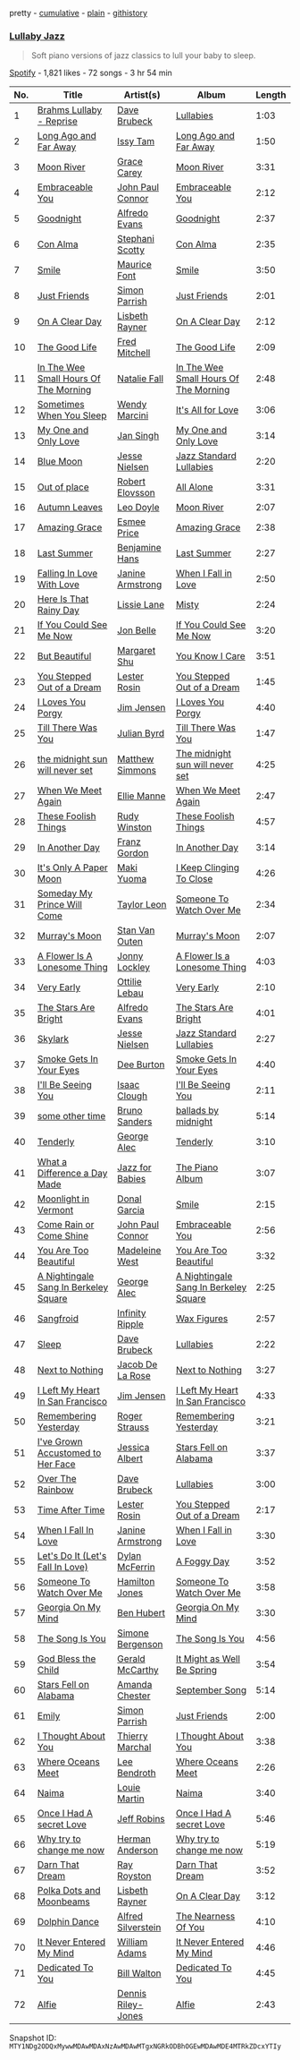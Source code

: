 pretty - [cumulative](/playlists/cumulative/37i9dQZF1DX2WtjAdkiMga.md) - [plain](/playlists/plain/37i9dQZF1DX2WtjAdkiMga) - [githistory](https://github.githistory.xyz/mackorone/spotify-playlist-archive/blob/main/playlists/plain/37i9dQZF1DX2WtjAdkiMga)

### [Lullaby Jazz](https://open.spotify.com/playlist/37i9dQZF1DX2WtjAdkiMga)

> Soft piano versions of jazz classics to lull your baby to sleep.

[Spotify](https://open.spotify.com/user/spotify) - 1,821 likes - 72 songs - 3 hr 54 min

| No. | Title | Artist(s) | Album | Length |
|---|---|---|---|---|
| 1 | [Brahms Lullaby \- Reprise](https://open.spotify.com/track/2WzSx8Ns1IoGiGy9WHDACI) | [Dave Brubeck](https://open.spotify.com/artist/3kUKwTJdH8FuWzF8p6Dg9E) | [Lullabies](https://open.spotify.com/album/3hq11SFFr5N1GiPUkx4xWZ) | 1:03 |
| 2 | [Long Ago and Far Away](https://open.spotify.com/track/55m9IfGX0Hf4WWPmZa3JKv) | [Issy Tam](https://open.spotify.com/artist/1A24SZSBVcZbWE8VJ0RkfH) | [Long Ago and Far Away](https://open.spotify.com/album/4WHAAvPCu3ZMMdmxpmky2P) | 1:50 |
| 3 | [Moon River](https://open.spotify.com/track/3qBUFn6AgcHTI3tkg99lDD) | [Grace Carey](https://open.spotify.com/artist/6r8iQcLJAEKpFGN0FSusEd) | [Moon River](https://open.spotify.com/album/0wFFjyx3YaqOLMZnBt3CQx) | 3:31 |
| 4 | [Embraceable You](https://open.spotify.com/track/2u1t4nMzVNG5Y5zwAyScxi) | [John Paul Connor](https://open.spotify.com/artist/5tEfXL28fgpdT21o1yE7Zf) | [Embraceable You](https://open.spotify.com/album/1uyvwNjx3tPhpkvsinMZll) | 2:12 |
| 5 | [Goodnight](https://open.spotify.com/track/2rro7SoKEWIrhUl1xcXOIT) | [Alfredo Evans](https://open.spotify.com/artist/6E0oDTO8ChQDFTsHLuUlNL) | [Goodnight](https://open.spotify.com/album/1EWPWjrRLNYdQwYurmSEMT) | 2:37 |
| 6 | [Con Alma](https://open.spotify.com/track/5iOP4mVVppHxNUwonMF1St) | [Stephani Scotty](https://open.spotify.com/artist/6OlnJtXfRsVPDUm8eQCWGH) | [Con Alma](https://open.spotify.com/album/4PB3kgtOFwssoItP8ZuDAI) | 2:35 |
| 7 | [Smile](https://open.spotify.com/track/5UbnuRgMvmJXNfVQwtnMeJ) | [Maurice Font](https://open.spotify.com/artist/6yQ1L2SHtnSTXctzGsKsPC) | [Smile](https://open.spotify.com/album/264uDpoSYiQWeHXvwQcAa0) | 3:50 |
| 8 | [Just Friends](https://open.spotify.com/track/1f3DJiFqPSWaWoPvEsbFTp) | [Simon Parrish](https://open.spotify.com/artist/7CJ8E44Q0ShDRlMUojPQ3q) | [Just Friends](https://open.spotify.com/album/6aHQy26R8FbK2bMPGzEion) | 2:01 |
| 9 | [On A Clear Day](https://open.spotify.com/track/7dM3VnSFJt1wZMPmYmAfZp) | [Lisbeth Rayner](https://open.spotify.com/artist/7KXBo2SSWy680ZGle8Zc6d) | [On A Clear Day](https://open.spotify.com/album/6Cya7dOUQMiirrjpbzDZsC) | 2:12 |
| 10 | [The Good Life](https://open.spotify.com/track/6oefIaSYrCIhNEoV4yPYuT) | [Fred Mitchell](https://open.spotify.com/artist/45BQSJA9RDavfJ8WSqWMrB) | [The Good Life](https://open.spotify.com/album/1v5ar0yMDRY2T9TTAM5Tr3) | 2:09 |
| 11 | [In The Wee Small Hours Of The Morning](https://open.spotify.com/track/48hal9e9KiRKsqzO0DPDbr) | [Natalie Fall](https://open.spotify.com/artist/6YZdKBkkOEdojatkaX7rzE) | [In The Wee Small Hours Of The Morning](https://open.spotify.com/album/71HFzTLemAiujFpkRd6mxd) | 2:48 |
| 12 | [Sometimes When You Sleep](https://open.spotify.com/track/15LAuh3deuRHFf07mxhObf) | [Wendy Marcini](https://open.spotify.com/artist/4CaTfk4pRkpA8A9gXamYg2) | [It's All for Love](https://open.spotify.com/album/1R050Wd5VCHL7n3avYpgkz) | 3:06 |
| 13 | [My One and Only Love](https://open.spotify.com/track/6UFErRwNsXFmbZYnOdBLQb) | [Jan Singh](https://open.spotify.com/artist/3754x5uMBUG3kwven7gOgu) | [My One and Only Love](https://open.spotify.com/album/10MOshcK6sWbLtlG9hQqMt) | 3:14 |
| 14 | [Blue Moon](https://open.spotify.com/track/5rmh8KIWhqte8XIfaowQEf) | [Jesse Nielsen](https://open.spotify.com/artist/28hL1CMeKSmGDu43cUqsWW) | [Jazz Standard Lullabies](https://open.spotify.com/album/4SgbBMJb2slZ0mSnWJblIb) | 2:20 |
| 15 | [Out of place](https://open.spotify.com/track/5GSCUe3Tygcx9JHJ6e7Qo3) | [Robert Elovsson](https://open.spotify.com/artist/1qbdguQmvfReqeUnLezmAx) | [All Alone](https://open.spotify.com/album/3mDYL1r2ixKn7U5r0EA2JJ) | 3:31 |
| 16 | [Autumn Leaves](https://open.spotify.com/track/5sqvQARdZgWBHQbUmo1RCQ) | [Leo Doyle](https://open.spotify.com/artist/0iHePaUxXFl3dyJaCfbwbg) | [Moon River](https://open.spotify.com/album/42sPSx5wz9umkfdMf4XVCJ) | 2:07 |
| 17 | [Amazing Grace](https://open.spotify.com/track/1Ysn52DqNxhj2EWYIAvFWk) | [Esmee Price](https://open.spotify.com/artist/4Rl6N4VmQzqDlGKrG6YfgD) | [Amazing Grace](https://open.spotify.com/album/1Gw01tnxxPW9AKMgHE5Xmw) | 2:38 |
| 18 | [Last Summer](https://open.spotify.com/track/3ERr9IOEMrkEOLtyGWh4vX) | [Benjamine Hans](https://open.spotify.com/artist/7gEDhVsbRiapQyIVdBeoCr) | [Last Summer](https://open.spotify.com/album/0AnWKmlzLJbpm6K4FyMNT2) | 2:27 |
| 19 | [Falling In Love With Love](https://open.spotify.com/track/70jKZ9jplvlnlAi0wKkadt) | [Janine Armstrong](https://open.spotify.com/artist/41t6NJqycI6qMpqTQkzybq) | [When I Fall in Love](https://open.spotify.com/album/1u9AjdFUJ82xNT7JwUVKR0) | 2:50 |
| 20 | [Here Is That Rainy Day](https://open.spotify.com/track/2OMdeDUpMJdWmsYm9x7cxM) | [Lissie Lane](https://open.spotify.com/artist/6v8NL7nzdB6eDICGrOxn8V) | [Misty](https://open.spotify.com/album/4im0vaW5Oa6WZGxnPU7nHo) | 2:24 |
| 21 | [If You Could See Me Now](https://open.spotify.com/track/53BeSVY0mpmucCIr0pDkPp) | [Jon Belle](https://open.spotify.com/artist/5BHVITncVsM3pH38AVSZr5) | [If You Could See Me Now](https://open.spotify.com/album/1gtcWSvAdOvvJ9Ya82g5Mk) | 3:20 |
| 22 | [But Beautiful](https://open.spotify.com/track/2HrJMEYnGTwBSKVOV2v7Ks) | [Margaret Shu](https://open.spotify.com/artist/2rXYYqYz9gNCletxt5R1M5) | [You Know I Care](https://open.spotify.com/album/6stS7pmTQEtTSN6Gfiroul) | 3:51 |
| 23 | [You Stepped Out of a Dream](https://open.spotify.com/track/5pgOIkYtekGg4F27IH1cgw) | [Lester Rosin](https://open.spotify.com/artist/0A2nXJBdV4EkQ7fiQPkELE) | [You Stepped Out of a Dream](https://open.spotify.com/album/0xuRscRx1FotSIRc6JeKTM) | 1:45 |
| 24 | [I Loves You Porgy](https://open.spotify.com/track/6NvpzvvoILZTttsq8Fzam7) | [Jim Jensen](https://open.spotify.com/artist/1mzZZuAmYl9ZyBmrI0beiJ) | [I Loves You Porgy](https://open.spotify.com/album/1wqYxQO7panIKBjUMRbMkQ) | 4:40 |
| 25 | [Till There Was You](https://open.spotify.com/track/2UDtRV70lU0JbFNLeznfOJ) | [Julian Byrd](https://open.spotify.com/artist/6xuFoS81N7OFQKHhhCdeVC) | [Till There Was You](https://open.spotify.com/album/5f1XIM1Hp0TiZEC1H3UBRV) | 1:47 |
| 26 | [the midnight sun will never set](https://open.spotify.com/track/0iSiLiy0wdl41Pz0RcNzrH) | [Matthew Simmons](https://open.spotify.com/artist/0VLnZmWurenu8BMwOR8iSF) | [The midnight sun will never set](https://open.spotify.com/album/2OyFudTG8k36YEzfScXgLQ) | 4:25 |
| 27 | [When We Meet Again](https://open.spotify.com/track/71vWUMeyrgikHr6MwkUpCv) | [Ellie Manne](https://open.spotify.com/artist/64pmY5ar3DraFZpBJcrvZf) | [When We Meet Again](https://open.spotify.com/album/6vOUy7BcO38Yzd8Sfepaqm) | 2:47 |
| 28 | [These Foolish Things](https://open.spotify.com/track/0CXDipwJc206zISTQqO5y6) | [Rudy Winston](https://open.spotify.com/artist/0eg5Y6qtyXmuDqBqEHbJ6L) | [These Foolish Things](https://open.spotify.com/album/2bePbAVM2pnJoZKimuHZzw) | 4:57 |
| 29 | [In Another Day](https://open.spotify.com/track/21uYfxqePi9cX2aHvsEGAI) | [Franz Gordon](https://open.spotify.com/artist/6c9mrV72IOeJ5imCUK281g) | [In Another Day](https://open.spotify.com/album/326l5lpeuTwSNNyZ9GpbHc) | 3:14 |
| 30 | [It's Only A Paper Moon](https://open.spotify.com/track/7naIptuhLR1lTnnxx4Dx46) | [Maki Yuoma](https://open.spotify.com/artist/3VUflANX1g7LBvBXRZKatX) | [I Keep Clinging To Close](https://open.spotify.com/album/4rCMPGvTEERHD29NspCuC7) | 4:26 |
| 31 | [Someday My Prince Will Come](https://open.spotify.com/track/6DEvwWmkHDV5H8Qj9VUz0S) | [Taylor Leon](https://open.spotify.com/artist/2Bb369ue6IRZKBoA1Fst4o) | [Someone To Watch Over Me](https://open.spotify.com/album/53DXqdTx25Frvdr2ZBpJZW) | 2:34 |
| 32 | [Murray's Moon](https://open.spotify.com/track/1Xsd98cpIUDSobvr1hkSNo) | [Stan Van Outen](https://open.spotify.com/artist/6zL36bTxO4Kjtdqo04RmPu) | [Murray's Moon](https://open.spotify.com/album/2k8AhvhXJX6vMHCNxauuHW) | 2:07 |
| 33 | [A Flower Is A Lonesome Thing](https://open.spotify.com/track/6VvWYVzG8F16Q1lGrBE22Q) | [Jonny Lockley](https://open.spotify.com/artist/09VHG7HRDUHBwGjvRRB3Xj) | [A Flower Is a Lonesome Thing](https://open.spotify.com/album/5yyEbOdcKmTWyYraAagFSk) | 4:03 |
| 34 | [Very Early](https://open.spotify.com/track/233mHTkvc7567uCXc7XsHR) | [Ottilie Lebau](https://open.spotify.com/artist/361nXBd8zOp4m6PB7Gjnie) | [Very Early](https://open.spotify.com/album/0Gdo0WpxqvA4s8UGxFO3Hf) | 2:10 |
| 35 | [The Stars Are Bright](https://open.spotify.com/track/1h6f4tjOYIGKZ3dVs1DBcs) | [Alfredo Evans](https://open.spotify.com/artist/6E0oDTO8ChQDFTsHLuUlNL) | [The Stars Are Bright](https://open.spotify.com/album/141eACqjInBXxRwguRT1bS) | 4:01 |
| 36 | [Skylark](https://open.spotify.com/track/3gDXxFjx7S85a3jCOIVYHx) | [Jesse Nielsen](https://open.spotify.com/artist/28hL1CMeKSmGDu43cUqsWW) | [Jazz Standard Lullabies](https://open.spotify.com/album/4SgbBMJb2slZ0mSnWJblIb) | 2:27 |
| 37 | [Smoke Gets In Your Eyes](https://open.spotify.com/track/6LJWQLh4DaQqiYrimdO5Ep) | [Dee Burton](https://open.spotify.com/artist/0Rthp208KPBZuFO10YIVkL) | [Smoke Gets In Your Eyes](https://open.spotify.com/album/4ZY1K4JlzmoxdCJF6M18O5) | 4:40 |
| 38 | [I'll Be Seeing You](https://open.spotify.com/track/0KTPLB6sLuMnZ9ano7LA7c) | [Isaac Clough](https://open.spotify.com/artist/6Dkbd6XA0kB66pT1wWlfKS) | [I'll Be Seeing You](https://open.spotify.com/album/0g2TfniROywbNxQlqHiEFc) | 2:11 |
| 39 | [some other time](https://open.spotify.com/track/4LgRqskD0OohOTxfZRqV8E) | [Bruno Sanders](https://open.spotify.com/artist/4gsIYNl0tbPrqyHBwvGcDe) | [ballads by midnight](https://open.spotify.com/album/07J4OkfknpIgmcVducHkbk) | 5:14 |
| 40 | [Tenderly](https://open.spotify.com/track/7tyZqOZDFhCgARJWP4g6EC) | [George Alec](https://open.spotify.com/artist/6qy9Pwg24brS7agh5Q4q1w) | [Tenderly](https://open.spotify.com/album/1jw8z9WMpLOl5y89HN5Zda) | 3:10 |
| 41 | [What a Difference a Day Made](https://open.spotify.com/track/4CameIqIIPcQzNgIY4iCXi) | [Jazz for Babies](https://open.spotify.com/artist/6HTqDlK6LS0Ju7P58XXW2T) | [The Piano Album](https://open.spotify.com/album/0eBs49NdPsqdca0VztAB4K) | 3:07 |
| 42 | [Moonlight in Vermont](https://open.spotify.com/track/6VJn0MDkRQzrGCLo098JOs) | [Donal Garcia](https://open.spotify.com/artist/6IgqfiaWleSjVYu9Dr5D0S) | [Smile](https://open.spotify.com/album/7tUDzSSUGdeeC6nnYiT7K5) | 2:15 |
| 43 | [Come Rain or Come Shine](https://open.spotify.com/track/0oVK8j9mHARdEf5IKX3r2s) | [John Paul Connor](https://open.spotify.com/artist/5tEfXL28fgpdT21o1yE7Zf) | [Embraceable You](https://open.spotify.com/album/1uyvwNjx3tPhpkvsinMZll) | 2:56 |
| 44 | [You Are Too Beautiful](https://open.spotify.com/track/4t85eFNgqV0nqtImOix3X5) | [Madeleine West](https://open.spotify.com/artist/2bucqt2BrsK6W5p1H4Edu4) | [You Are Too Beautiful](https://open.spotify.com/album/2uG5Jnbvge8kWBxar1TTad) | 3:32 |
| 45 | [A Nightingale Sang In Berkeley Square](https://open.spotify.com/track/10RuHxKum9NEanMnjISzNF) | [George Alec](https://open.spotify.com/artist/6qy9Pwg24brS7agh5Q4q1w) | [A Nightingale Sang In Berkeley Square](https://open.spotify.com/album/3sQaHcC5OYhvDmJalmlLoM) | 2:25 |
| 46 | [Sangfroid](https://open.spotify.com/track/68fAT62Ccoh6KdjV3gnM8z) | [Infinity Ripple](https://open.spotify.com/artist/43BCjiV6q327zly4HaH8QL) | [Wax Figures](https://open.spotify.com/album/34Xfn5YawRW1BmaVzgrtFt) | 2:57 |
| 47 | [Sleep](https://open.spotify.com/track/1ioBY89B2OmRRO9sPrClGw) | [Dave Brubeck](https://open.spotify.com/artist/3kUKwTJdH8FuWzF8p6Dg9E) | [Lullabies](https://open.spotify.com/album/3hq11SFFr5N1GiPUkx4xWZ) | 2:22 |
| 48 | [Next to Nothing](https://open.spotify.com/track/3NSUJkVYfauEwgNlhJinXF) | [Jacob De La Rose](https://open.spotify.com/artist/4fe6kAGXzfd9qBI1z4cwjj) | [Next to Nothing](https://open.spotify.com/album/0aUgCD4UfCBXhuz0uBtT5z) | 3:27 |
| 49 | [I Left My Heart In San Francisco](https://open.spotify.com/track/0qMhdJjFV0VVu7atzy3VXd) | [Jim Jensen](https://open.spotify.com/artist/1mzZZuAmYl9ZyBmrI0beiJ) | [I Left My Heart In San Francisco](https://open.spotify.com/album/7Cti2pokVA6FYhZmYBzBZY) | 4:33 |
| 50 | [Remembering Yesterday](https://open.spotify.com/track/2Zwb29cNNm14tWsiF3miBs) | [Roger Strauss](https://open.spotify.com/artist/2zvMk2zsPGcS2y7gKjmRn9) | [Remembering Yesterday](https://open.spotify.com/album/2VakgfW7V5sTcM4L4nOnxL) | 3:21 |
| 51 | [I've Grown Accustomed to Her Face](https://open.spotify.com/track/4UJTsC3tnszd4RnwKFtBkh) | [Jessica Albert](https://open.spotify.com/artist/7lI5xu3g1pfJ3zSkQjPflN) | [Stars Fell on Alabama](https://open.spotify.com/album/4udI8I069Mwb3lbzTBacpH) | 3:37 |
| 52 | [Over The Rainbow](https://open.spotify.com/track/3jqbNKYAxTIYGO22RzhK4K) | [Dave Brubeck](https://open.spotify.com/artist/3kUKwTJdH8FuWzF8p6Dg9E) | [Lullabies](https://open.spotify.com/album/3hq11SFFr5N1GiPUkx4xWZ) | 3:00 |
| 53 | [Time After Time](https://open.spotify.com/track/0MljxuIuG5VkNEhZy0Wn1j) | [Lester Rosin](https://open.spotify.com/artist/0A2nXJBdV4EkQ7fiQPkELE) | [You Stepped Out of a Dream](https://open.spotify.com/album/0xuRscRx1FotSIRc6JeKTM) | 2:17 |
| 54 | [When I Fall In Love](https://open.spotify.com/track/2vl0caBQsMuH4bqvDhj8Ub) | [Janine Armstrong](https://open.spotify.com/artist/41t6NJqycI6qMpqTQkzybq) | [When I Fall in Love](https://open.spotify.com/album/1u9AjdFUJ82xNT7JwUVKR0) | 3:30 |
| 55 | [Let's Do It \(Let's Fall In Love\)](https://open.spotify.com/track/7E1eNodaXumIQKrnzv2kzb) | [Dylan McFerrin](https://open.spotify.com/artist/2u2yE1h7hm3GT561nJL4rS) | [A Foggy Day](https://open.spotify.com/album/3MPhQbsiYueZQ89XBRCgL1) | 3:52 |
| 56 | [Someone To Watch Over Me](https://open.spotify.com/track/7i7I5cr7kXAzxUGicjfyJY) | [Hamilton Jones](https://open.spotify.com/artist/77WfIGS6cIrZqtz5kUdOLo) | [Someone To Watch Over Me](https://open.spotify.com/album/3GNORDPunT2olont9mcX97) | 3:58 |
| 57 | [Georgia On My Mind](https://open.spotify.com/track/6KGqqJais6l3hxsn0D0U5d) | [Ben Hubert](https://open.spotify.com/artist/7mO22cSGmVX8WKUcfj1Evz) | [Georgia On My Mind](https://open.spotify.com/album/28eTmi4KQYJ3iu3pRqT27u) | 3:30 |
| 58 | [The Song Is You](https://open.spotify.com/track/25lDslLJo5psoMvb2y1tfJ) | [Simone Bergenson](https://open.spotify.com/artist/2Te2jrf7Kk0rShhNq3Dcyz) | [The Song Is You](https://open.spotify.com/album/55IjhkZDjtWNC181obRV0a) | 4:56 |
| 59 | [God Bless the Child](https://open.spotify.com/track/5YNSyvsUOruOLD5mYCcBGZ) | [Gerald McCarthy](https://open.spotify.com/artist/3cw2WUJF88MB3xRS3VHU9a) | [It Might as Well Be Spring](https://open.spotify.com/album/6WO4r82T9taAjZsIC0b3q2) | 3:54 |
| 60 | [Stars Fell on Alabama](https://open.spotify.com/track/6mG6evp0jrLbDSpRz0i405) | [Amanda Chester](https://open.spotify.com/artist/64y33HAj5EF7iLCVWnJS4I) | [September Song](https://open.spotify.com/album/3tUxImd8BSgKFS8VTnEbYg) | 5:14 |
| 61 | [Emily](https://open.spotify.com/track/16EA5VBBsTJmrkyGw6mvfj) | [Simon Parrish](https://open.spotify.com/artist/7CJ8E44Q0ShDRlMUojPQ3q) | [Just Friends](https://open.spotify.com/album/6aHQy26R8FbK2bMPGzEion) | 2:00 |
| 62 | [I Thought About You](https://open.spotify.com/track/14wxDY2TOvVXXuWpRDDJ8f) | [Thierry Marchal](https://open.spotify.com/artist/5AENpX9I8MY8ptOAihBszp) | [I Thought About You](https://open.spotify.com/album/5SSTz0UA3HPFZxJVcmIlka) | 3:38 |
| 63 | [Where Oceans Meet](https://open.spotify.com/track/41ng9ZQDM3SPKMDT2OdZlq) | [Lee Bendroth](https://open.spotify.com/artist/1asg7ElYSc6LhJ7b9fMaFF) | [Where Oceans Meet](https://open.spotify.com/album/0DSaYTJggLCfKJnomLgKWY) | 2:26 |
| 64 | [Naima](https://open.spotify.com/track/4OxC4yBBsZ3BNmS9oFAzBx) | [Louie Martin](https://open.spotify.com/artist/6V322191Co4lw7MgeQdcHu) | [Naima](https://open.spotify.com/album/6Zoa4RTHHwt7FY6fxHLja2) | 3:40 |
| 65 | [Once I Had A secret Love](https://open.spotify.com/track/7kvwOnTBlrIAkScJkjIPUR) | [Jeff Robins](https://open.spotify.com/artist/74TmlbkJzQhvG8Jurm01cE) | [Once I Had A secret Love](https://open.spotify.com/album/0cBqA8iqJvj72zbk5etg5b) | 5:46 |
| 66 | [Why try to change me now](https://open.spotify.com/track/6eGpLVtbSxsiOLXT47AcIe) | [Herman Anderson](https://open.spotify.com/artist/3SoWeHWTQIqJhegPfsR5Wp) | [Why try to change me now](https://open.spotify.com/album/5uCLR0oUrQISjDJpZyqvpi) | 5:19 |
| 67 | [Darn That Dream](https://open.spotify.com/track/7wyqQSiefHCrYQ3xqAqfwJ) | [Ray Royston](https://open.spotify.com/artist/4Z8ZqLJlYjb7gGt3eFWfFG) | [Darn That Dream](https://open.spotify.com/album/1Hs8Ia3HjN1JzaXNEwJ6Y3) | 3:52 |
| 68 | [Polka Dots and Moonbeams](https://open.spotify.com/track/1wmi5br5223auUruMIWE1t) | [Lisbeth Rayner](https://open.spotify.com/artist/7KXBo2SSWy680ZGle8Zc6d) | [On A Clear Day](https://open.spotify.com/album/6Cya7dOUQMiirrjpbzDZsC) | 3:12 |
| 69 | [Dolphin Dance](https://open.spotify.com/track/1db8iPd7L5PMc7T2R1MOrR) | [Alfred Silverstein](https://open.spotify.com/artist/0n0lqiPhrNcf4uF5hjCkbW) | [The Nearness Of You](https://open.spotify.com/album/6ma76nnxJK36EugzKI3vPI) | 4:10 |
| 70 | [It Never Entered My Mind](https://open.spotify.com/track/0t4r5IuT6FzrNGEEpCJmf9) | [William Adams](https://open.spotify.com/artist/777n5UE3XVeaTgguSTisX9) | [It Never Entered My Mind](https://open.spotify.com/album/1wyMm8UqtOocJahYqDXThd) | 4:46 |
| 71 | [Dedicated To You](https://open.spotify.com/track/47k5XrHgnwF7yMRUALGOyt) | [Bill Walton](https://open.spotify.com/artist/7fHixSSo2DvBypEXNKjgBl) | [Dedicated To You](https://open.spotify.com/album/1d7Uj2w97J6ctIoXXAWxnP) | 4:45 |
| 72 | [Alfie](https://open.spotify.com/track/0hM1KJAmxzankL3lgogyxf) | [Dennis Riley\-Jones](https://open.spotify.com/artist/5x35NpbnjiEoY5sntHQLgr) | [Alfie](https://open.spotify.com/album/5Utoepi0mubUEicgDq7WnY) | 2:43 |

Snapshot ID: `MTY1NDg2ODQxMywwMDAwMDAxNzAwMDAwMTgxNGRkODBhOGEwMDAwMDE4MTRkZDcxYTIy`

